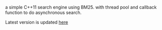 a simple C++11 search engine using BM25. with thread pool and callback function to do asynchronous search.

Latest version is updated [here](https://github.com/lucasjliu/search)
